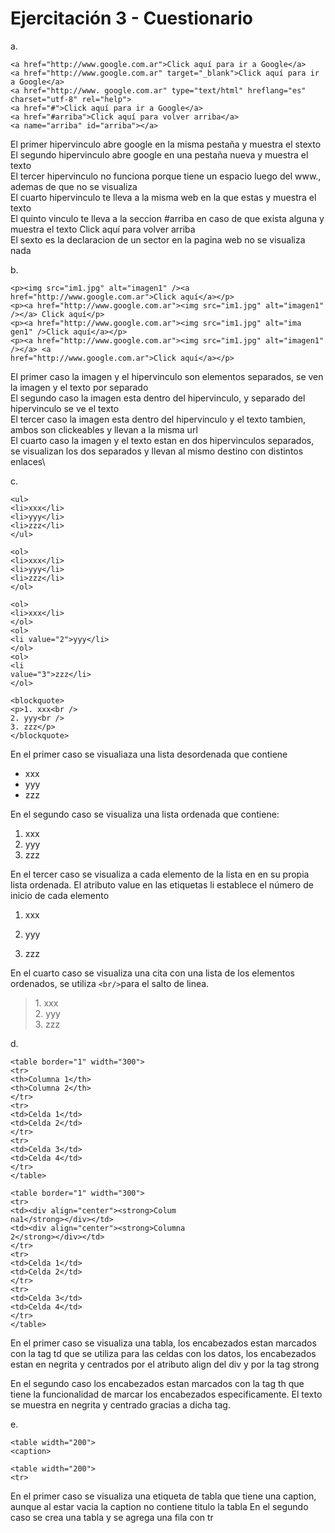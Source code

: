 # Ejercitación 3 - Cuestionario

a.

```
<a href="http://www.google.com.ar">Click aquí para ir a Google</a>
<a href="http://www.google.com.ar" target="_blank">Click aquí para ir a Google</a>
<a href="http://www. google.com.ar" type="text/html" hreflang="es" charset="utf-8" rel="help">
<a href="#">Click aquí para ir a Google</a>
<a href="#arriba">Click aquí para volver arriba</a>
<a name="arriba" id="arriba"></a>
```

El primer hipervinculo abre google en la misma pestaña y muestra el stexto\
El segundo hipervinculo abre google en una pestaña nueva y muestra el texto\
El tercer hipervinculo no funciona porque tiene un espacio luego del www., ademas de que no se visualiza\
El cuarto hipervinculo te lleva a la misma web en la que estas y muestra el texto\
El quinto vinculo te lleva a la seccion #arriba en caso de que exista alguna y muestra el texto Click aquí para volver arriba\
El sexto es la declaracion de un sector en la pagina web no se visualiza nada

b.

```
<p><img src="im1.jpg" alt="imagen1" /><a href="http://www.google.com.ar">Click aquí</a></p>
<p><a href="http://www.google.com.ar"><img src="im1.jpg" alt="imagen1" /></a> Click aquí</p>
<p><a href="http://www.google.com.ar"><img src="im1.jpg" alt="ima
gen1" />Click aquí</a></p>
<p><a href="http://www.google.com.ar"><img src="im1.jpg" alt="imagen1" /></a> <a
href="http://www.google.com.ar">Click aquí</a></p>
```

El primer caso la imagen y el hipervinculo son elementos separados, se ven la imagen y el texto por separado\
El segundo caso la imagen esta dentro del hipervinculo, y separado del hipervinculo se ve el texto\
El tercer caso la imagen esta dentro del hipervinculo y el texto tambien, ambos son clickeables y llevan a la misma url\
El cuarto caso la imagen y el texto estan en dos hipervinculos separados, se visualizan los dos separados y llevan al mismo destino con distintos enlaces\

c.

```
<ul>
<li>xxx</li>
<li>yyy</li>
<li>zzz</li>
</ul>
```

```
<ol>
<li>xxx</li>
<li>yyy</li>
<li>zzz</li>
</ol>
```

```
<ol>
<li>xxx</li>
</ol>
<ol>
<li value="2">yyy</li>
</ol>
<ol>
<li
value="3">zzz</li>
</ol>
```

```
<blockquote>
<p>1. xxx<br />
2. yyy<br />
3. zzz</p>
</blockquote>
```

En el primer caso se visualiaza una lista desordenada que contiene

- xxx
- yyy
- zzz

En el segundo caso se visualiza una lista ordenada que contiene:

1. xxx
2. yyy
3. zzz

En el tercer caso se visualiza a cada elemento de la lista en en su propia lista ordenada. El atributo value en las etiquetas li establece el número de inicio de cada elemento

<ol><li>xxx</li></ol>
<ol><li value="2">yyy</li></ol>
<ol><li value="3">zzz</li></ol>

En el cuarto caso se visualiza una cita con una lista de los elementos ordenados, se utiliza `<br/>`para el salto de linea.

<blockquote>
<p>1. xxx<br />
2. yyy<br />
3. zzz</p>
</blockquote>

d.

```
<table border="1" width="300">
<tr>
<th>Columna 1</th>
<th>Columna 2</th>
</tr>
<tr>
<td>Celda 1</td>
<td>Celda 2</td>
</tr>
<tr>
<td>Celda 3</td>
<td>Celda 4</td>
</tr>
</table>
```

```
<table border="1" width="300">
<tr>
<td><div align="center"><strong>Colum
na1</strong></div></td>
<td><div align="center"><strong>Columna
2</strong></div></td>
</tr>
<tr>
<td>Celda 1</td>
<td>Celda 2</td>
</tr>
<tr>
<td>Celda 3</td>
<td>Celda 4</td>
</tr>
</table>
```

En el primer caso se visualiza una tabla, los encabezados estan marcados con la tag td que se utiliza para las celdas con los datos, los encabezados estan en negrita y centrados por el atributo align del div y por la tag strong

En el segundo caso los encabezados estan marcados con la tag th que tiene la funcionalidad de marcar los encabezados especificamente. El texto se muestra en negrita y centrado gracias a dicha tag.

e.

```
<table width="200">
<caption>
```

```
<table width="200">
<tr>
```

En el primer caso se visualiza una etiqueta de tabla que tiene una caption, aunque al estar vacia la caption no contiene titulo la tabla
En el segundo caso se crea una tabla y se agrega una fila con tr
